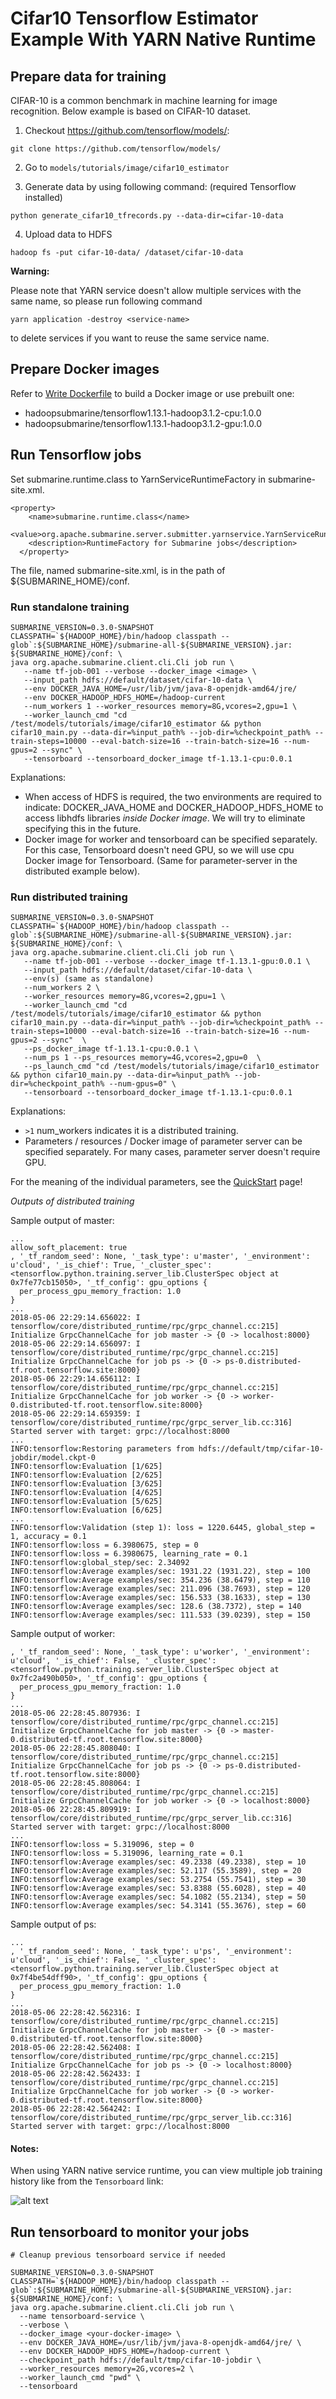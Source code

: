 <!--
   Licensed to the Apache Software Foundation (ASF) under one or more
   contributor license agreements.  See the NOTICE file distributed with
   this work for additional information regarding copyright ownership.
   The ASF licenses this file to You under the Apache License, Version 2.0
   (the "License"); you may not use this file except in compliance with
   the License.  You may obtain a copy of the License at
   http://www.apache.org/licenses/LICENSE-2.0
   Unless required by applicable law or agreed to in writing, software
   distributed under the License is distributed on an "AS IS" BASIS,
   WITHOUT WARRANTIES OR CONDITIONS OF ANY KIND, either express or implied.
   See the License for the specific language governing permissions and
   limitations under the License.
-->

# Cifar10 Tensorflow Estimator Example With YARN Native Runtime

## Prepare data for training

CIFAR-10 is a common benchmark in machine learning for image recognition. Below example is based on CIFAR-10 dataset.

1) Checkout https://github.com/tensorflow/models/:
```
git clone https://github.com/tensorflow/models/
```

2) Go to `models/tutorials/image/cifar10_estimator`

3) Generate data by using following command: (required Tensorflow installed)

```
python generate_cifar10_tfrecords.py --data-dir=cifar-10-data
```

4) Upload data to HDFS

```
hadoop fs -put cifar-10-data/ /dataset/cifar-10-data
```

**Warning:**

Please note that YARN service doesn't allow multiple services with the same name, so please run following command
```
yarn application -destroy <service-name>
```
to delete services if you want to reuse the same service name.

## Prepare Docker images

Refer to [Write Dockerfile](WriteDockerfileTF.md) to build a Docker image or use prebuilt one:

- hadoopsubmarine/tensorflow1.13.1-hadoop3.1.2-cpu:1.0.0
- hadoopsubmarine/tensorflow1.13.1-hadoop3.1.2-gpu:1.0.0

## Run Tensorflow jobs

Set submarine.runtime.class to YarnServiceRuntimeFactory in submarine-site.xml.
```
<property>
    <name>submarine.runtime.class</name>
    <value>org.apache.submarine.server.submitter.yarnservice.YarnServiceRuntimeFactory</value>
    <description>RuntimeFactory for Submarine jobs</description>
  </property>
```
The file, named submarine-site.xml, is in the path of ${SUBMARINE_HOME}/conf.

### Run standalone training

```
SUBMARINE_VERSION=0.3.0-SNAPSHOT
CLASSPATH=`${HADOOP_HOME}/bin/hadoop classpath --glob`:${SUBMARINE_HOME}/submarine-all-${SUBMARINE_VERSION}.jar:
${SUBMARINE_HOME}/conf: \
java org.apache.submarine.client.cli.Cli job run \
   --name tf-job-001 --verbose --docker_image <image> \
   --input_path hdfs://default/dataset/cifar-10-data \
   --env DOCKER_JAVA_HOME=/usr/lib/jvm/java-8-openjdk-amd64/jre/
   --env DOCKER_HADOOP_HDFS_HOME=/hadoop-current
   --num_workers 1 --worker_resources memory=8G,vcores=2,gpu=1 \
   --worker_launch_cmd "cd /test/models/tutorials/image/cifar10_estimator && python cifar10_main.py --data-dir=%input_path% --job-dir=%checkpoint_path% --train-steps=10000 --eval-batch-size=16 --train-batch-size=16 --num-gpus=2 --sync" \
   --tensorboard --tensorboard_docker_image tf-1.13.1-cpu:0.0.1
```

Explanations:

- When access of HDFS is required, the two environments are required to indicate: DOCKER_JAVA_HOME and DOCKER_HADOOP_HDFS_HOME to access libhdfs libraries *inside Docker image*. We will try to eliminate specifying this in the future.
- Docker image for worker and tensorboard can be specified separately. For this case, Tensorboard doesn't need GPU, so we will use cpu Docker image for Tensorboard. (Same for parameter-server in the distributed example below).

### Run distributed training

```
SUBMARINE_VERSION=0.3.0-SNAPSHOT
CLASSPATH=`${HADOOP_HOME}/bin/hadoop classpath --glob`:${SUBMARINE_HOME}/submarine-all-${SUBMARINE_VERSION}.jar:
${SUBMARINE_HOME}/conf: \
java org.apache.submarine.client.cli.Cli job run \
   --name tf-job-001 --verbose --docker_image tf-1.13.1-gpu:0.0.1 \
   --input_path hdfs://default/dataset/cifar-10-data \
   --env(s) (same as standalone)
   --num_workers 2 \
   --worker_resources memory=8G,vcores=2,gpu=1 \
   --worker_launch_cmd "cd /test/models/tutorials/image/cifar10_estimator && python cifar10_main.py --data-dir=%input_path% --job-dir=%checkpoint_path% --train-steps=10000 --eval-batch-size=16 --train-batch-size=16 --num-gpus=2 --sync"  \
   --ps_docker_image tf-1.13.1-cpu:0.0.1 \
   --num_ps 1 --ps_resources memory=4G,vcores=2,gpu=0  \
   --ps_launch_cmd "cd /test/models/tutorials/image/cifar10_estimator && python cifar10_main.py --data-dir=%input_path% --job-dir=%checkpoint_path% --num-gpus=0" \
   --tensorboard --tensorboard_docker_image tf-1.13.1-cpu:0.0.1
```

Explanations:

- `>1` num_workers indicates it is a distributed training.
- Parameters / resources / Docker image of parameter server can be specified separately. For many cases, parameter server doesn't require GPU.

For the meaning of the individual parameters, see the [QuickStart](QuickStart.md) page!

*Outputs of distributed training*

Sample output of master:
```
...
allow_soft_placement: true
, '_tf_random_seed': None, '_task_type': u'master', '_environment': u'cloud', '_is_chief': True, '_cluster_spec': <tensorflow.python.training.server_lib.ClusterSpec object at 0x7fe77cb15050>, '_tf_config': gpu_options {
  per_process_gpu_memory_fraction: 1.0
}
...
2018-05-06 22:29:14.656022: I tensorflow/core/distributed_runtime/rpc/grpc_channel.cc:215] Initialize GrpcChannelCache for job master -> {0 -> localhost:8000}
2018-05-06 22:29:14.656097: I tensorflow/core/distributed_runtime/rpc/grpc_channel.cc:215] Initialize GrpcChannelCache for job ps -> {0 -> ps-0.distributed-tf.root.tensorflow.site:8000}
2018-05-06 22:29:14.656112: I tensorflow/core/distributed_runtime/rpc/grpc_channel.cc:215] Initialize GrpcChannelCache for job worker -> {0 -> worker-0.distributed-tf.root.tensorflow.site:8000}
2018-05-06 22:29:14.659359: I tensorflow/core/distributed_runtime/rpc/grpc_server_lib.cc:316] Started server with target: grpc://localhost:8000
...
INFO:tensorflow:Restoring parameters from hdfs://default/tmp/cifar-10-jobdir/model.ckpt-0
INFO:tensorflow:Evaluation [1/625]
INFO:tensorflow:Evaluation [2/625]
INFO:tensorflow:Evaluation [3/625]
INFO:tensorflow:Evaluation [4/625]
INFO:tensorflow:Evaluation [5/625]
INFO:tensorflow:Evaluation [6/625]
...
INFO:tensorflow:Validation (step 1): loss = 1220.6445, global_step = 1, accuracy = 0.1
INFO:tensorflow:loss = 6.3980675, step = 0
INFO:tensorflow:loss = 6.3980675, learning_rate = 0.1
INFO:tensorflow:global_step/sec: 2.34092
INFO:tensorflow:Average examples/sec: 1931.22 (1931.22), step = 100
INFO:tensorflow:Average examples/sec: 354.236 (38.6479), step = 110
INFO:tensorflow:Average examples/sec: 211.096 (38.7693), step = 120
INFO:tensorflow:Average examples/sec: 156.533 (38.1633), step = 130
INFO:tensorflow:Average examples/sec: 128.6 (38.7372), step = 140
INFO:tensorflow:Average examples/sec: 111.533 (39.0239), step = 150
```

Sample output of worker:
```
, '_tf_random_seed': None, '_task_type': u'worker', '_environment': u'cloud', '_is_chief': False, '_cluster_spec': <tensorflow.python.training.server_lib.ClusterSpec object at 0x7fc2a490b050>, '_tf_config': gpu_options {
  per_process_gpu_memory_fraction: 1.0
}
...
2018-05-06 22:28:45.807936: I tensorflow/core/distributed_runtime/rpc/grpc_channel.cc:215] Initialize GrpcChannelCache for job master -> {0 -> master-0.distributed-tf.root.tensorflow.site:8000}
2018-05-06 22:28:45.808040: I tensorflow/core/distributed_runtime/rpc/grpc_channel.cc:215] Initialize GrpcChannelCache for job ps -> {0 -> ps-0.distributed-tf.root.tensorflow.site:8000}
2018-05-06 22:28:45.808064: I tensorflow/core/distributed_runtime/rpc/grpc_channel.cc:215] Initialize GrpcChannelCache for job worker -> {0 -> localhost:8000}
2018-05-06 22:28:45.809919: I tensorflow/core/distributed_runtime/rpc/grpc_server_lib.cc:316] Started server with target: grpc://localhost:8000
...
INFO:tensorflow:loss = 5.319096, step = 0
INFO:tensorflow:loss = 5.319096, learning_rate = 0.1
INFO:tensorflow:Average examples/sec: 49.2338 (49.2338), step = 10
INFO:tensorflow:Average examples/sec: 52.117 (55.3589), step = 20
INFO:tensorflow:Average examples/sec: 53.2754 (55.7541), step = 30
INFO:tensorflow:Average examples/sec: 53.8388 (55.6028), step = 40
INFO:tensorflow:Average examples/sec: 54.1082 (55.2134), step = 50
INFO:tensorflow:Average examples/sec: 54.3141 (55.3676), step = 60
```

Sample output of ps:
```
...
, '_tf_random_seed': None, '_task_type': u'ps', '_environment': u'cloud', '_is_chief': False, '_cluster_spec': <tensorflow.python.training.server_lib.ClusterSpec object at 0x7f4be54dff90>, '_tf_config': gpu_options {
  per_process_gpu_memory_fraction: 1.0
}
...
2018-05-06 22:28:42.562316: I tensorflow/core/distributed_runtime/rpc/grpc_channel.cc:215] Initialize GrpcChannelCache for job master -> {0 -> master-0.distributed-tf.root.tensorflow.site:8000}
2018-05-06 22:28:42.562408: I tensorflow/core/distributed_runtime/rpc/grpc_channel.cc:215] Initialize GrpcChannelCache for job ps -> {0 -> localhost:8000}
2018-05-06 22:28:42.562433: I tensorflow/core/distributed_runtime/rpc/grpc_channel.cc:215] Initialize GrpcChannelCache for job worker -> {0 -> worker-0.distributed-tf.root.tensorflow.site:8000}
2018-05-06 22:28:42.564242: I tensorflow/core/distributed_runtime/rpc/grpc_server_lib.cc:316] Started server with target: grpc://localhost:8000
```
#### Notes:
When using YARN native service runtime, you can view multiple job training history like from the `Tensorboard` link:

![alt text](../assets/multiple-tensorboard-jobs.png "Tensorboard for multiple jobs")

## Run tensorboard to monitor your jobs

```shell
# Cleanup previous tensorboard service if needed

SUBMARINE_VERSION=0.3.0-SNAPSHOT
CLASSPATH=`${HADOOP_HOME}/bin/hadoop classpath --glob`:${SUBMARINE_HOME}/submarine-all-${SUBMARINE_VERSION}.jar:
${SUBMARINE_HOME}/conf: \
java org.apache.submarine.client.cli.Cli job run \
  --name tensorboard-service \
  --verbose \
  --docker_image <your-docker-image> \
  --env DOCKER_JAVA_HOME=/usr/lib/jvm/java-8-openjdk-amd64/jre/ \
  --env DOCKER_HADOOP_HDFS_HOME=/hadoop-current \
  --checkpoint_path hdfs://default/tmp/cifar-10-jobdir \
  --worker_resources memory=2G,vcores=2 \
  --worker_launch_cmd "pwd" \
  --tensorboard
```
